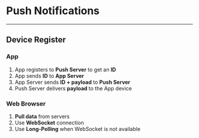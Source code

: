 # Push Notifications

---

## Device Register

### App
1. App registers to **Push Server** to get an **ID**  
2. App sends **ID** to **App Server**  
3. App Server sends **ID + payload** to **Push Server**  
4. Push Server delivers **payload** to the App device  

### Web Browser
1. **Pull data** from servers  
2. Use **WebSocket** connection  
3. Use **Long-Polling** when WebSocket is not available  
